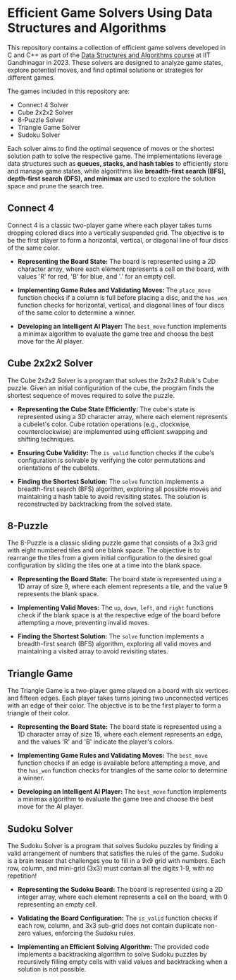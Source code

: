 # Efficient Game Solvers Using Data Structures and Algorithms

This repository contains a collection of efficient game solvers developed in C and C++ as part of the [Data Structures and Algorithms course](https://bkomarath.rbgo.in/teaching/data-structures-and-algorithms-i-2023/) at IIT Gandhinagar in 2023. These solvers are designed to analyze game states, explore potential moves, and find optimal solutions or strategies for different games.

The games included in this repository are:

-   Connect 4 Solver
-   Cube 2x2x2 Solver
-   8-Puzzle Solver
-   Triangle Game Solver
-   Sudoku Solver

Each solver aims to find the optimal sequence of moves or the shortest solution path to solve the respective game. The implementations leverage data structures such as **queues, stacks, and hash tables** to efficiently store and manage game states, while algorithms like **breadth-first search (BFS), depth-first search (DFS), and minimax** are used to explore the solution space and prune the search tree.


## Connect 4

Connect 4 is a classic two-player game where each player takes turns dropping colored discs into a vertically suspended grid. The objective is to be the first player to form a horizontal, vertical, or diagonal line of four discs of the same color.

- **Representing the Board State:** The board is represented using a 2D character array, where each element represents a cell on the board, with values 'R' for red, 'B' for blue, and '.' for an empty cell.

- **Implementing Game Rules and Validating Moves:**  The `place_move` function checks if a column is full before placing a disc, and the `has_won` function checks for horizontal, vertical, and diagonal lines of four discs of the same color to determine a winner.

- **Developing an Intelligent AI Player:** The `best_move` function implements a minimax algorithm to evaluate the game tree and choose the best move for the AI player.


## Cube 2x2x2 Solver

The Cube 2x2x2 Solver is a program that solves the 2x2x2 Rubik's Cube puzzle. Given an initial configuration of the cube, the program finds the shortest sequence of moves required to solve the puzzle.

- **Representing the Cube State Efficiently:** The cube's state is represented using a 3D character array, where each element represents a cubelet's color. Cube rotation operations (e.g., clockwise, counterclockwise) are implemented using efficient swapping and shifting techniques.

- **Ensuring Cube Validity:** The `is_valid` function checks if the cube's configuration is solvable by verifying the color permutations and orientations of the cubelets.

- **Finding the Shortest Solution:**  The `solve` function implements a breadth-first search (BFS) algorithm, exploring all possible moves and maintaining a hash table to avoid revisiting states. The solution is reconstructed by backtracking from the solved state.

## 8-Puzzle

The 8-Puzzle is a classic sliding puzzle game that consists of a 3x3 grid with eight numbered tiles and one blank space. The objective is to rearrange the tiles from a given initial configuration to the desired goal configuration by sliding the tiles one at a time into the blank space.

- **Representing the Board State:** The board state is represented using a 1D array of size 9, where each element represents a tile, and the value 9 represents the blank space.

- **Implementing Valid Moves:** The `up`, `down`, `left`, and `right` functions check if the blank space is at the respective edge of the board before attempting a move, preventing invalid moves.

- **Finding the Shortest Solution:**  The `solve` function implements a breadth-first search (BFS) algorithm, exploring all valid moves and maintaining a visited array to avoid revisiting states. 


## Triangle Game

The Triangle Game is a two-player game played on a board with six vertices and fifteen edges. Each player takes turns joining two unconnected vertices with an edge of their color. The objective is to be the first player to form a triangle of their color.

- **Representing the Board State:** The board state is represented using a 1D character array of size 15, where each element represents an edge, and the values 'R' and 'B' indicate the player's colors.

- **Implementing Game Rules and Validating Moves:**  The `best_move` function checks if an edge is available before attempting a move, and the `has_won` function checks for triangles of the same color to determine a winner.

- **Developing an Intelligent AI Player:** The `best_move` function implements a minimax algorithm to evaluate the game tree and choose the best move for the AI player.


## Sudoku Solver

The Sudoku Solver is a program that solves Sudoku puzzles by finding a valid arrangement of numbers that satisfies the rules of the game. Sudoku is a brain teaser that challenges you to fill in a 9x9 grid with numbers. Each row, column, and mini-grid (3x3) must contain all the digits 1-9, with no repetition!

- **Representing the Sudoku Board:** The board is represented using a 2D integer array, where each element represents a cell on the board, with 0 representing an empty cell.

- **Validating the Board Configuration:** The `is_valid` function checks if each row, column, and 3x3 sub-grid does not contain duplicate non-zero values, enforcing the Sudoku rules.

- **Implementing an Efficient Solving Algorithm:** The provided code implements a backtracking algorithm to solve Sudoku puzzles by recursively filling empty cells with valid values and backtracking when a solution is not possible.

